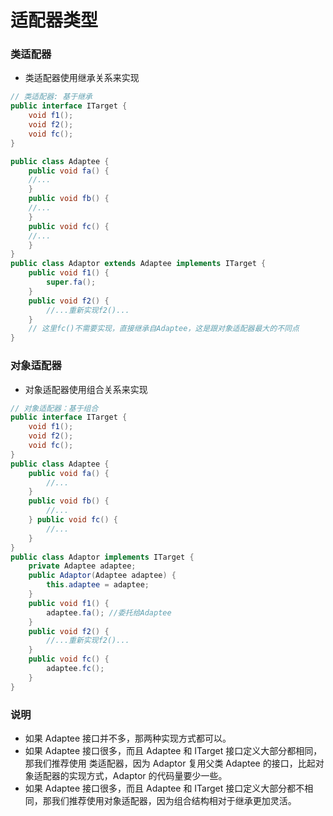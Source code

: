 # 适配器类型
### 类适配器
- 类适配器使用继承关系来实现
```java
// 类适配器: 基于继承
public interface ITarget { 
    void f1(); 
    void f2(); 
    void fc();
}

public class Adaptee { 
    public void fa() { 
    //... 
    } 
    public void fb() { 
    //... 
    } 
    public void fc() { 
    //... 
    }
}
public class Adaptor extends Adaptee implements ITarget {
    public void f1() { 
        super.fa();
    } 
    public void f2() { 
        //...重新实现f2()... 
    } 
    // 这里fc()不需要实现，直接继承自Adaptee，这是跟对象适配器最大的不同点
}
```
### 对象适配器
- 对象适配器使用组合关系来实现
```java
// 对象适配器：基于组合
public interface ITarget { 
    void f1(); 
    void f2(); 
    void fc();
}
public class Adaptee { 
    public void fa() { 
        //... 
    } 
    public void fb() { 
        //... 
    } public void fc() { 
        //... 
    }
}
public class Adaptor implements ITarget {
    private Adaptee adaptee;
    public Adaptor(Adaptee adaptee) { 
        this.adaptee = adaptee; 
    } 
    public void f1() { 
        adaptee.fa(); //委托给Adaptee 
    } 
    public void f2() { 
        //...重新实现f2()...
    } 
    public void fc() { 
        adaptee.fc(); 
    }
}
```
### 说明
- 如果 Adaptee 接口并不多，那两种实现方式都可以。
- 如果 Adaptee 接口很多，而且 Adaptee 和 ITarget 接口定义大部分都相同，那我们推荐使用
类适配器，因为 Adaptor 复用父类 Adaptee 的接口，比起对象适配器的实现方式，Adaptor 的代码量要少一些。
- 如果 Adaptee 接口很多，而且 Adaptee 和 ITarget 接口定义大部分都不相同，那我们推荐使用对象适配器，因为组合结构相对于继承更加灵活。


